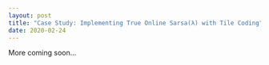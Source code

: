 ```yaml
---
layout: post
title: "Case Study: Implementing True Online Sarsa(λ) with Tile Coding"
date: 2020-02-24
---
```

More coming soon...
